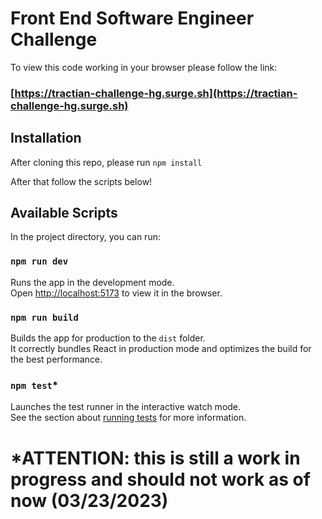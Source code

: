 # Front End Software Engineer Challenge

To view this code working in your browser please follow the link:

### [https://tractian-challenge-hg.surge.sh](https://tractian-challenge-hg.surge.sh)

## Installation

After cloning this repo, please run `npm install`

After that follow the scripts below!

## Available Scripts

In the project directory, you can run:

### `npm run dev`

Runs the app in the development mode.\
Open [http://localhost:5173](http://localhost:5173) to view it in the browser.

### `npm run build`

Builds the app for production to the `dist` folder.\
It correctly bundles React in production mode and optimizes the build for the best performance.

### `npm test`*

Launches the test runner in the interactive watch mode.\
See the section about [running tests](https://facebook.github.io/create-react-app/docs/running-tests) for more information.

# *ATTENTION: this is still a work in progress and should not work as of now (03/23/2023)

